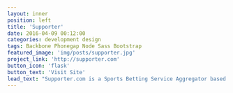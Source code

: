 ```yaml
---
layout: inner
position: left
title: 'Supporter'
date: 2016-04-09 00:12:00
categories: development design
tags: Backbone Phonegap Node Sass Bootstrap
featured_image: 'img/posts/supporter.jpg'
project_link: 'http://supporter.com'
button_icon: 'flask'
button_text: 'Visit Site'
lead_text: "Supporter.com is a Sports Betting Service Aggregator based in Sweden. I designed the APIs on the backend and built the mobile app for Android and iOS."
---
```

